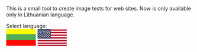 This is a small tool to create image tests for web sites. Now is only available only in Lithuanian language.

Select language: <br />
[![Lithuanian version](images/flags/lithuani.gif)](https://github.com/MekDrop/PTKurejas/wiki/Pagrindinis-puslapis)
[![English version](images/flags/usa.gif)](https://github.com/MekDrop/PTKurejas/wiki/Main-page)